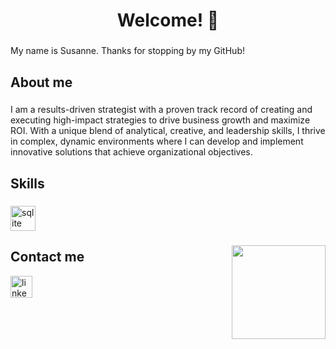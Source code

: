 <h1 align="center">Welcome! 👋</h1>

###

<p align="left">My name is Susanne. Thanks for stopping by my GitHub!</p>

###

<h2 align="left">About me</h2>

###

<p align="left">I am a results-driven strategist with a proven track record of creating and executing high-impact strategies to drive business growth and maximize ROI. With a unique blend of analytical, creative, and leadership skills, I thrive in complex, dynamic environments where I can develop and implement innovative solutions that achieve organizational objectives.</p>

###

<h2 align="left">Skills</h2>

###

<div align="left">
  <img src="https://cdn.jsdelivr.net/gh/devicons/devicon/icons/sqlite/sqlite-original.svg" height="40" alt="sqlite logo"  />
</div>

###


<img align="right" height="150" src="https://gifdb.com/images/high/penguins-of-madagascar-waving-hello-pb0tkzpn2x5dz3ho.gif"  />


###

<h2 align="left">Contact me</h2>
  <a href="https://www.linkedin.com/in/susanne-brown/" target="_blank">
    <img src="https://img.shields.io/static/v1?message=LinkedIn&logo=linkedin&label=&color=0077B5&logoColor=white&labelColor=&style=for-the-badge" height="35" alt="linkedin logo"  />
  </a>
</div>

###
